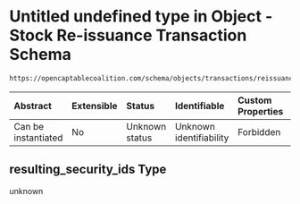 # Untitled undefined type in Object - Stock Re-issuance Transaction Schema

```txt
https://opencaptablecoalition.com/schema/objects/transactions/reissuance/StockReissuance.schema.json#/properties/resulting_security_ids
```



| Abstract            | Extensible | Status         | Identifiable            | Custom Properties | Additional Properties | Access Restrictions | Defined In                                                                                                                      |
| :------------------ | :--------- | :------------- | :---------------------- | :---------------- | :-------------------- | :------------------ | :------------------------------------------------------------------------------------------------------------------------------ |
| Can be instantiated | No         | Unknown status | Unknown identifiability | Forbidden         | Allowed               | none                | [StockReissuance.schema.json*](../../schema/objects/transactions/reissuance/StockReissuance.schema.json "open original schema") |

## resulting_security_ids Type

unknown
